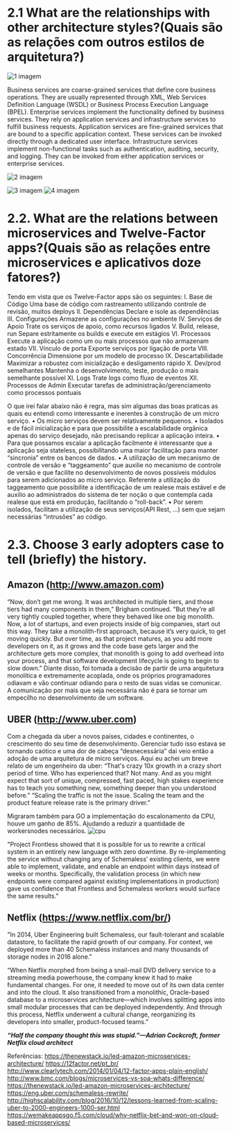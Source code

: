 # 2.1 What are the relationships with other architecture styles?(Quais são as relações com outros estilos de arquitetura?)
 
![1 imagem](https://user-images.githubusercontent.com/13456954/37304550-a8d067d6-2610-11e8-8e5c-e46cf08f4b4b.jpg)


Business services are coarse-grained services that define core business operations. They are usually represented through XML, Web Services Definition Language (WSDL) or Business Process Execution Language (BPEL).
Enterprise services implement the functionality defined by business services. They rely on application services and infrastructure services to fulfill business requests.
Application services are fine-grained services that are bound to a specific application context. These services can be invoked directly through a dedicated user interface.
Infrastructure services implement non-functional tasks such as authentication, auditing, security, and logging. They can be invoked from either application services or enterprise services.

 
 
![2 imagem](https://user-images.githubusercontent.com/13456954/37304552-a8fd8d88-2610-11e8-8c2e-86ee3163093b.jpg)
 
![3 imagem](https://user-images.githubusercontent.com/13456954/37304554-a92f6970-2610-11e8-911c-896c69d8feb9.png)
![4 imagem](https://user-images.githubusercontent.com/13456954/37304556-a95d15dc-2610-11e8-9003-1d89fb1c972e.png)




# 2.2. What are the relations between microservices and Twelve-Factor apps?(Quais são as relações entre microservices e aplicativos doze fatores?)

Tendo em vista que os Twelve-Factor apps são os seguintes:
I. Base de Código
Uma base de código com rastreamento utilizando controle de revisão, muitos deploys
II. Dependências
Declare e isole as dependências
III. Configurações
Armazene as configurações no ambiente
IV. Serviços de Apoio
Trate os serviços de apoio, como recursos ligados
V. Build, release, run
Separe estritamente os builds e execute em estágios
VI. Processos
Execute a aplicação como um ou mais processos que não armazenam estado
VII. Vínculo de porta
Exporte serviços por ligação de porta
VIII. Concorrência
Dimensione por um modelo de processo
IX. Descartabilidade
Maximizar a robustez com inicialização e desligamento rápido
X. Dev/prod semelhantes
Mantenha o desenvolvimento, teste, produção o mais semelhante possível
XI. Logs
Trate logs como fluxo de eventos
XII. Processos de Admin
Executar tarefas de administração/gerenciamento como processos pontuais

O que irei falar abaixo não é regra, mas sim algumas das boas praticas as quais eu entendi como interessante e inerentes à construção de um micro serviço.
•	Os micro serviços devem ser relativamente pequenos.
•	Isolados e de fácil inicialização e para que possibilite a escalabilidade orgânica apenas do serviço desejado, não precisando replicar a aplicação inteira.
•	Para que possamos escalar a aplicação facilmente é interessante que a aplicação seja stateless, possibilitando uma maior facilitação para manter  “sincronia” entre os bancos de dados.
•	A utilização de um mecanismo de controle de versão e “taggeamento” que auxilie no mecanismo de controle de versão e que facilite no desenvolvimento de novos possíveis módulos para serem adicionados ao micro serviço. Referente a utilização do taggeamento que possibilite a identificação de um realese mais estável e de auxilio ao administrados do sistema de ter noção o que contempla cada realese que está em produção, facilitando o “roll-back”.
•	Por serem isolados, facilitam a utilização de seus serviços(API Rest, ...) sem que sejam necessárias “intrusões” ao código.




# 2.3. Choose 3 early adopters case to tell (briefly) the history.

## Amazon (http://www.amazon.com)

“Now, don’t get me wrong. It was architected in multiple tiers, and those tiers had many components in them,” Brigham continued. “But they’re all very tightly coupled together, where they behaved like one big monolith. Now, a lot of startups, and even projects inside of big companies, start out this way. They take a monolith-first approach, because it’s very quick, to get moving quickly. But over time, as that project matures, as you add more developers on it, as it grows and the code base gets larger and the architecture gets more complex, that monolith is going to add overhead into your process, and that software development lifecycle is going to begin to slow down.”
Diante disso, foi tomada a decisão de partir de uma arquitetura monolítica e extremamente acoplada, onde os próprios programadores odiavam e vão continuar odiando para o resto de suas vidas se comunicar. A comunicação por mais que seja necessária não é para se tornar um empecilho no desenvolvimento de um software.

## UBER (http://www.uber.com)
Com a chegada da uber a novos países, cidades e continentes, o crescimento do seu time de desenvolvimento. Gerenciar tudo isso estava se tornando caótico e uma dor de cabeça “desnecessária” dai veio então a adoção de uma arquitetura de micro serviços. Aqui eu achei um breve relato de um engenheiro da uber: 
“That's crazy 10x growth in a crazy short period of time. Who has experienced that? Not many. And as you might expect that sort of unique, compressed, fast paced, high stakes experience has to teach you something new, something deeper than you understood before.”
“Scaling the traffic is not the issue. Scaling the team and the product feature release rate is the primary driver.”

Migraram também para GO a implementação do escalonamento da CPU, houve um ganho de 85%. Ajudando a reduzir a quantidade de workersnodes necessários. 
![cpu](https://user-images.githubusercontent.com/13456954/37305378-071392bc-2613-11e8-8b52-1149705ba8ae.png)


"Project Frontless showed that it is possible for us to rewrite a critical system in an entirely new language with zero downtime. By re-implementing the service without changing any of Schemaless’ existing clients, we were able to implement, validate, and enable an endpoint within days instead of weeks or months. Specifically, the validation process (in which new endpoints were compared against existing implementations in production) gave us confidence that Frontless and Schemaless workers would surface the same results."



## Netflix (https://www.netflix.com/br/)

"In 2014, Uber Engineering built Schemaless, our fault-tolerant and scalable datastore, to facilitate the rapid growth of our company. For context, we deployed more than 40 Schemaless instances and many thousands of storage nodes in 2016 alone."

“When Netflix morphed from being a snail-mail DVD delivery service to a streaming media powerhouse, the company knew it had to make fundamental changes. For one, it needed to move out of its own data center and into the cloud. It also transitioned from a monolithic, Oracle-based database to a microservices architecture—which involves splitting apps into small modular processes that can be deployed independently. And through this process, Netflix underwent a cultural change, reorganizing its developers into smaller, product-focused teams.”





**_“Half the company thought this was stupid.”—Adrian Cockcroft, former Netflix cloud architect_**








Referências:
https://thenewstack.io/led-amazon-microservices-architecture/
https://12factor.net/pt_br/
http://www.clearlytech.com/2014/01/04/12-factor-apps-plain-english/
http://www.bmc.com/blogs/microservices-vs-soa-whats-difference/
https://thenewstack.io/led-amazon-microservices-architecture/
https://eng.uber.com/schemaless-rewrite/
http://highscalability.com/blog/2016/10/12/lessons-learned-from-scaling-uber-to-2000-engineers-1000-ser.html
https://wemakeappsgo.f5.com/cloud/why-netflix-bet-and-won-on-cloud-based-microservices/



